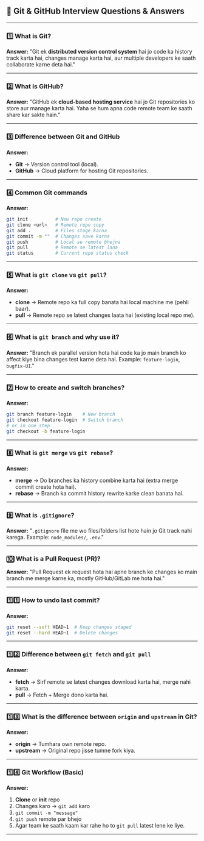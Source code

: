 ## **📌 Git & GitHub Interview Questions & Answers**

---

### **1️⃣ What is Git?**

**Answer:**
"Git ek **distributed version control system** hai jo code ka history track karta hai, changes manage karta hai, aur multiple developers ke saath collaborate karne deta hai."

---

### **2️⃣ What is GitHub?**

**Answer:**
"GitHub ek **cloud-based hosting service** hai jo Git repositories ko store aur manage karta hai.
Yaha se hum apna code remote team ke saath share kar sakte hain."

---

### **3️⃣ Difference between Git and GitHub**

**Answer:**

* **Git** → Version control tool (local).
* **GitHub** → Cloud platform for hosting Git repositories.

---

### **4️⃣ Common Git commands**

**Answer:**

```bash
git init          # New repo create
git clone <url>   # Remote repo copy
git add .         # Files stage karna
git commit -m ""  # Changes save karna
git push          # Local se remote bhejna
git pull          # Remote se latest lana
git status        # Current repo status check
```

---

### **5️⃣ What is `git clone` vs `git pull`?**

**Answer:**

* **clone** → Remote repo ka full copy banata hai local machine me (pehli baar).
* **pull** → Remote repo se latest changes laata hai (existing local repo me).

---

### **6️⃣ What is `git branch` and why use it?**

**Answer:**
"Branch ek parallel version hota hai code ka jo main branch ko affect kiye bina changes test karne deta hai.
Example: `feature-login`, `bugfix-UI`."

---

### **7️⃣ How to create and switch branches?**

**Answer:**

```bash
git branch feature-login    # New branch
git checkout feature-login  # Switch branch
# or in one step
git checkout -b feature-login
```

---

### **8️⃣ What is `git merge` vs `git rebase`?**

**Answer:**

* **merge** → Do branches ka history combine karta hai (extra merge commit create hota hai).
* **rebase** → Branch ka commit history rewrite karke clean banata hai.

---

### **9️⃣ What is `.gitignore`?**

**Answer:**
"`.gitignore` file me wo files/folders list hote hain jo Git track nahi karega.
Example: `node_modules/`, `.env`."

---

### **🔟 What is a Pull Request (PR)?**

**Answer:**
"Pull Request ek request hota hai apne branch ke changes ko main branch me merge karne ka, mostly GitHub/GitLab me hota hai."

---

### **1️⃣1️⃣ How to undo last commit?**

**Answer:**

```bash
git reset --soft HEAD~1  # Keep changes staged
git reset --hard HEAD~1  # Delete changes
```

---

### **1️⃣2️⃣ Difference between `git fetch` and `git pull`**

**Answer:**

* **fetch** → Sirf remote se latest changes download karta hai, merge nahi karta.
* **pull** → Fetch + Merge dono karta hai.

---

### **1️⃣3️⃣ What is the difference between `origin` and `upstream` in Git?**

**Answer:**

* **origin** → Tumhara own remote repo.
* **upstream** → Original repo jisse tumne fork kiya.

---

### **1️⃣4️⃣ Git Workflow (Basic)**

**Answer:**

1. **Clone** or **init** repo
2. Changes karo → `git add` karo
3. `git commit -m "message"`
4. `git push` remote par bhejo
5. Agar team ke saath kaam kar rahe ho to `git pull` latest lene ke liye.

---


